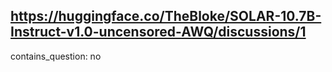 ## https://huggingface.co/TheBloke/SOLAR-10.7B-Instruct-v1.0-uncensored-AWQ/discussions/1

contains_question: no